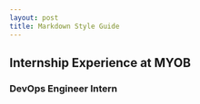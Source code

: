```yaml
---
layout: post
title: Markdown Style Guide
---
```

## Internship Experience at MYOB
### DevOps Engineer Intern


